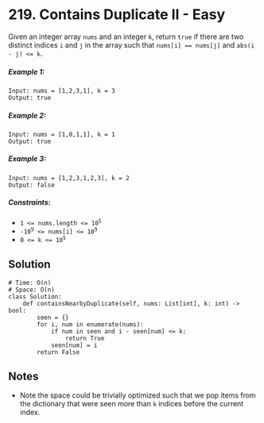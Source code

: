# 219. Contains Duplicate II - Easy

Given an integer array `nums` and an integer `k`, return `true` if there are two distinct indices `i` and `j` in the array such that `nums[i] == nums[j]` and `abs(i - j) <= k`.

##### Example 1:

```
Input: nums = [1,2,3,1], k = 3
Output: true
```

##### Example 2:

```
Input: nums = [1,0,1,1], k = 1
Output: true
```

##### Example 3:

```
Input: nums = [1,2,3,1,2,3], k = 2
Output: false
```

##### Constraints:

- <code>1 <= nums.length <= 10<sup>5</sup></code>
- <code>-10<sup>9</sup> <= nums[i] <= 10<sup>9</sup></code>
- <code>0 <= k <= 10<sup>5</sup></code>

## Solution

```
# Time: O(n)
# Space: O(n)
class Solution:
    def containsNearbyDuplicate(self, nums: List[int], k: int) -> bool:
        seen = {}
        for i, num in enumerate(nums):
            if num in seen and i - seen[num] <= k:
                return True
            seen[num] = i
        return False
```

## Notes
- Note the space could be trivially optimized such that we pop items from the dictionary that were seen more than `k` indices before the current index.